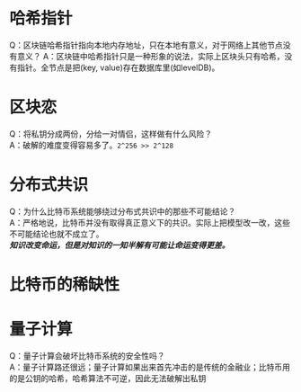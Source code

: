 # 哈希指针 
Q：区块链哈希指针指向本地内存地址，只在本地有意义，对于网络上其他节点没有意义？
A：区块链中哈希指针只是一种形象的说法，实际上区块头只有哈希，没有指针。全节点是把(key, value)存在数据库里(如levelDB)。
# 区块恋
Q：将私钥分成两份，分给一对情侣，这样做有什么风险？  
A：破解的难度变得容易多了。```2^256 >> 2^128```
# 分布式共识
Q：为什么比特币系统能够绕过分布式共识中的那些不可能结论？   
A：严格地说，比特币并没有取得真正意义下的共识。实际上把模型改一改，这些不可能结论也就不成立了。   
***知识改变命运，但是对知识的一知半解有可能让命运变得更差。***
# 比特币的稀缺性
# 量子计算
Q：量子计算会破坏比特币系统的安全性吗？   
A：量子计算路还很远；量子计算如果出来首先冲击的是传统的金融业；比特币用的是公钥的哈希，哈希算法不可逆，因此无法破解出私钥